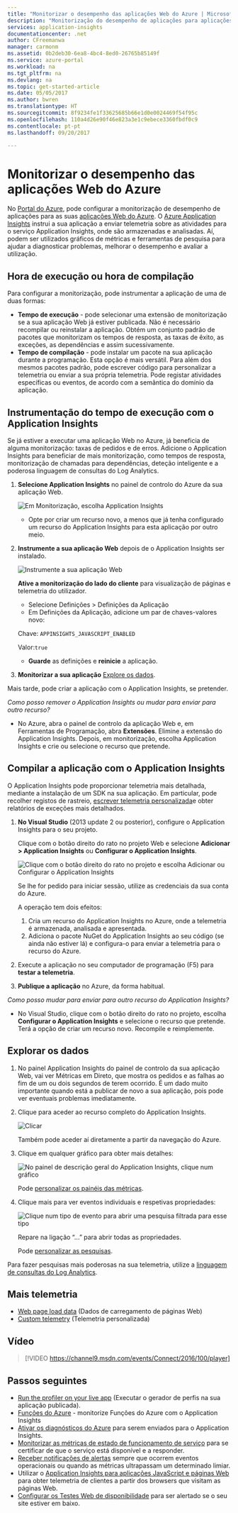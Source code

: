 ```yaml
---
title: "Monitorizar o desempenho das aplicações Web do Azure | Microsoft Docs"
description: "Monitorização do desempenho de aplicações para aplicações Web do Azure. Crie gráficos de tempos de carregamento e resposta, informações de dependências e defina alertas relativos ao desempenho."
services: application-insights
documentationcenter: .net
author: CFreemanwa
manager: carmonm
ms.assetid: 0b2deb30-6ea8-4bc4-8ed0-26765b85149f
ms.service: azure-portal
ms.workload: na
ms.tgt_pltfrm: na
ms.devlang: na
ms.topic: get-started-article
ms.date: 05/05/2017
ms.author: bwren
ms.translationtype: HT
ms.sourcegitcommit: 8f9234fe1f33625685b66e1d0e0024469f54f95c
ms.openlocfilehash: 110a4d26e90f46e823a3e1c9ebece3360fbdf0c9
ms.contentlocale: pt-pt
ms.lasthandoff: 09/20/2017

---
```

# <a name="monitor-azure-web-app-performance"></a>Monitorizar o desempenho das aplicações Web do Azure
No [Portal do Azure](https://portal.azure.com), pode configurar a monitorização de desempenho de aplicações para as suas [aplicações Web do Azure](../app-service/app-service-web-overview.md). O [Azure Application Insights](app-insights-overview.md) instrui a sua aplicação a enviar telemetria sobre as atividades para o serviço Application Insights, onde são armazenadas e analisadas. Aí, podem ser utilizados gráficos de métricas e ferramentas de pesquisa para ajudar a diagnosticar problemas, melhorar o desempenho e avaliar a utilização.

## <a name="run-time-or-build-time"></a>Hora de execução ou hora de compilação
Para configurar a monitorização, pode instrumentar a aplicação de uma de duas formas:

* **Tempo de execução** - pode selecionar uma extensão de monitorização se a sua aplicação Web já estiver publicada. Não é necessário recompilar ou reinstalar a aplicação. Obtém um conjunto padrão de pacotes que monitorizam os tempos de resposta, as taxas de êxito, as exceções, as dependências e assim sucessivamente. 
* **Tempo de compilação** - pode instalar um pacote na sua aplicação durante a programação. Esta opção é mais versátil. Para além dos mesmos pacotes padrão, pode escrever código para personalizar a telemetria ou enviar a sua própria telemetria. Pode registar atividades específicas ou eventos, de acordo com a semântica do domínio da aplicação. 

## <a name="run-time-instrumentation-with-application-insights"></a>Instrumentação do tempo de execução com o Application Insights
Se já estiver a executar uma aplicação Web no Azure, já beneficia de alguma monitorização: taxas de pedidos e de erros. Adicione o Application Insights para beneficiar de mais monitorização, como tempos de resposta, monitorização de chamadas para dependências, deteção inteligente e a poderosa linguagem de consultas do Log Analytics. 

1. **Selecione Application Insights** no painel de controlo do Azure da sua aplicação Web.
   
    ![Em Monitorização, escolha Application Insights](./media/app-insights-azure-web-apps/05-extend.png)
   
   * Opte por criar um recurso novo, a menos que já tenha configurado um recurso do Application Insights para esta aplicação por outro meio.
2. **Instrumente a sua aplicação Web** depois de o Application Insights ser instalado. 
   
    ![Instrumente a sua aplicação Web](./media/app-insights-azure-web-apps/restart-web-app-for-insights.png)

   **Ative a monitorização do lado do cliente** para visualização de páginas e telemetria do utilizador.

   * Selecione Definições > Definições da Aplicação
   * Em Definições da Aplicação, adicione um par de chaves-valores novo: 
   
    Chave: `APPINSIGHTS_JAVASCRIPT_ENABLED` 
    
    Valor:`true`
   * **Guarde** as definições e **reinicie** a aplicação.
3. **Monitorizar a sua aplicação**  [Explore os dados](#explore-the-data).

Mais tarde, pode criar a aplicação com o Application Insights, se pretender.

*Como posso remover o Application Insights ou mudar para enviar para outro recurso?*

* No Azure, abra o painel de controlo da aplicação Web e, em Ferramentas de Programação, abra **Extensões**. Elimine a extensão do Application Insights. Depois, em monitorização, escolha Application Insights e crie ou selecione o recurso que pretende.

## <a name="build-the-app-with-application-insights"></a>Compilar a aplicação com o Application Insights
O Application Insights pode proporcionar telemetria mais detalhada, mediante a instalação de um SDK na sua aplicação. Em particular, pode recolher registos de rastreio, [escrever telemetria personalizada](app-insights-api-custom-events-metrics.md)e obter relatórios de exceções mais detalhados.

1. **No Visual Studio** (2013 update 2 ou posterior), configure o Application Insights para o seu projeto.

    Clique com o botão direito do rato no projeto Web e selecione **Adicionar > Application Insights** ou **Configurar o Application Insights**.
   
    ![Clique com o botão direito do rato no projeto e escolha Adicionar ou Configurar o Application Insights](./media/app-insights-azure-web-apps/03-add.png)
   
    Se lhe for pedido para iniciar sessão, utilize as credenciais da sua conta do Azure.
   
    A operação tem dois efeitos:
   
   1. Cria um recurso do Application Insights no Azure, onde a telemetria é armazenada, analisada e apresentada.
   2. Adiciona o pacote NuGet do Application Insights ao seu código (se ainda não estiver lá) e configura-o para enviar a telemetria para o recurso do Azure.
2. Execute a aplicação no seu computador de programação (F5) para **testar a telemetria**.
3. **Publique a aplicação** no Azure, da forma habitual. 

*Como posso mudar para enviar para outro recurso do Application Insights?*

* No Visual Studio, clique com o botão direito do rato no projeto, escolha **Configurar o Application Insights** e selecione o recurso que pretende. Terá a opção de criar um recurso novo. Recompile e reimplemente.

## <a name="explore-the-data"></a>Explorar os dados
1. No painel Application Insights do painel de controlo da sua aplicação Web, vai ver Métricas em Direto, que mostra os pedidos e as falhas ao fim de um ou dois segundos de terem ocorrido. É um dado muito importante quando está a publicar de novo a sua aplicação, pois pode ver eventuais problemas imediatamente.
2. Clique para aceder ao recurso completo do Application Insights.

    ![Clicar](./media/app-insights-azure-web-apps/view-in-application-insights.png)

    Também pode aceder aí diretamente a partir da navegação do Azure.

1. Clique em qualquer gráfico para obter mais detalhes:
   
    ![No painel de descrição geral do Application Insights, clique num gráfico](./media/app-insights-azure-web-apps/07-dependency.png)
   
    Pode [personalizar os painéis das métricas](app-insights-metrics-explorer.md).
2. Clique mais para ver eventos individuais e respetivas propriedades:
   
    ![Clique num tipo de evento para abrir uma pesquisa filtrada para esse tipo](./media/app-insights-azure-web-apps/08-requests.png)
   
    Repare na ligação “...” para abrir todas as propriedades.
   
    Pode [personalizar as pesquisas](app-insights-diagnostic-search.md).

Para fazer pesquisas mais poderosas na sua telemetria, utilize a [linguagem de consultas do Log Analytics](app-insights-analytics-tour.md).

## <a name="more-telemetry"></a>Mais telemetria

* [Web page load data](app-insights-javascript.md) (Dados de carregamento de páginas Web)
* [Custom telemetry](app-insights-api-custom-events-metrics.md) (Telemetria personalizada)

## <a name="video"></a>Vídeo

> [!VIDEO https://channel9.msdn.com/events/Connect/2016/100/player]

## <a name="next-steps"></a>Passos seguintes
* [Run the profiler on your live app](app-insights-profiler.md) (Executar o gerador de perfis na sua aplicação publicada).
* [Funções do Azure](https://github.com/christopheranderson/azure-functions-app-insights-sample) - monitorize Funções do Azure com o Application Insights
* [Ativar os diagnósticos do Azure](app-insights-azure-diagnostics.md) para serem enviados para o Application Insights.
* [Monitorizar as métricas de estado de funcionamento de serviço](../monitoring-and-diagnostics/insights-how-to-customize-monitoring.md) para se certificar de que o serviço está disponível e a responder.
* [Receber notificações de alertas](../monitoring-and-diagnostics/insights-receive-alert-notifications.md) sempre que ocorrem eventos operacionais ou quando as métricas ultrapassam um determinado limiar.
* Utilizar o [Application Insights para aplicações JavaScript e páginas Web](app-insights-javascript.md) para obter telemetria de clientes a partir dos browsers que visitam as páginas Web.
* [Configurar os Testes Web de disponibilidade](app-insights-monitor-web-app-availability.md) para ser alertado se o seu site estiver em baixo.


